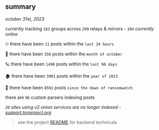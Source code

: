 
## summary
_october 31st, 2023_

currently tracking `163` groups across `299` relays & mirrors - _`104` currently online_

⏲ there have been `11` posts within the `last 24 hours`

🦈 there have been `350` posts within the `month of october`

🪐 there have been `1490` posts within the `last 90 days`

🏚 there have been `3901` posts within the `year of 2023`

🦕 there have been `8591` posts `since the dawn of ransomwatch`

there are `96` custom parsers indexing posts

_`20` sites using v2 onion services are no longer indexed - [support.torproject.org](https://support.torproject.org/onionservices/v2-deprecation/)_

> see the project [README](https://github.com/joshhighet/ransomwatch#ransomwatch--) for backend technicals
